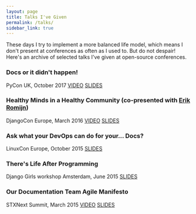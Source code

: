 ```yaml
---
layout: page
title: Talks I've Given
permalink: /talks/
sidebar_link: true
---
```


These days I try to implement a more balanced life model, which means I don't present at conferences as often as I used to. But do not despair! Here's an archive of selected talks I've given at open-source conferences.

### Docs or it didn't happen!
PyCon UK, October 2017 [VIDEO](https://youtu.be/muhxjdxhIR0) [SLIDES](https://speakerdeck.com/thatdocslady/docs-or-it-didnt-happen)

### Healthy Minds in a Healthy Community (co-presented with [Erik Romijn](https://twitter.com/erikpub))
DjangoCon Europe, March 2016 [VIDEO](https://opbeat.com/events/djangocon-eu-2016/) [SLIDES](https://github.com/erikr/well-being)

### Ask what your DevOps can do for your... Docs?
LinuxCon Europe, October 2015 [SLIDES](https://speakerdeck.com/thatdocslady/ask-what-your-devops-can-do-for-your-dot-dot-dot-docs)

### There's Life After Programming
Django Girls workshop Amsterdam, June 2015 [SLIDES](https://speakerdeck.com/thatdocslady/theres-life-after-programming)

### Our Documentation Team Agile Manifesto
STXNext Summit, March 2015 [VIDEO](https://youtu.be/kOHwwsckRmE) [SLIDES](https://speakerdeck.com/thatdocslady/our-documentation-team-agile-manifesto)
